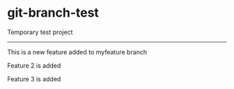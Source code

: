 # git-branch-test
Temporary test project
**********************

This is a new feature added to myfeature branch

Feature 2 is added

Feature 3 is added

